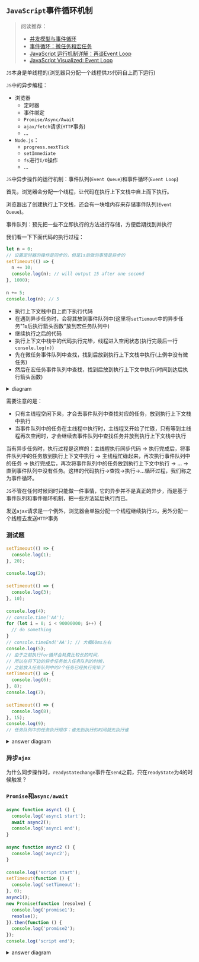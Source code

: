 ## `JavaScript`事件循环机制
> 阅读推荐： 
> * [并发模型与事件循环](https://developer.mozilla.org/zh-CN/docs/Web/JavaScript/EventLoop)
> * [事件循环：微任务和宏任务](https://zh.javascript.info/event-loop)
> * [JavaScript 运行机制详解：再谈Event Loop](http://www.ruanyifeng.com/blog/2014/10/event-loop.html)
> * [JavaScript Visualized: Event Loop](https://dev.to/lydiahallie/javascript-visualized-event-loop-3dif)

`JS`本身是单线程的(浏览器只分配一个线程供`JS`代码自上而下运行)

`JS`中的异步编程：
* 浏览器
    * 定时器
    * 事件绑定
    * `Promise/Async/Await`
    * `ajax/fetch`请求(`HTTP`事务)
    * ...
* `Node.js`：
    * `progress.nextTick`
    * `setImmediate`
    * `fs`进行`I/O`操作
    * ...

`JS`中异步操作的运行机制：事件队列(`Event Queue`)和事件循环(`Event Loop`)

首先，浏览器会分配一个线程，让代码在执行上下文栈中自上而下执行。

浏览器出了创建执行上下文栈，还会有一块堆内存来存储事件队列(`Event Queue`)。

事件队列：预先把一些不立即执行的方法进行存储，方便后期找到并执行

我们看一下下面代码的执行过程：
```javascript
let n = 0;
// 设置定时器的操作是同步的，但是1s后做的事情是异步的
setTimeout(() => {
  n += 10;
  console.log(n); // will output 15 after one second
}, 1000);

n += 5;
console.log(n); // 5
```
* 执行上下文栈中自上而下执行代码
* 在遇到异步任务时，会将其放到事件队列中(这里将`setTiemout`中的异步任务"1s后执行箭头函数"放到宏任务队列中)
* 继续执行之后的代码
* 执行上下文中栈中的代码执行完毕，线程进入空闲状态(执行完最后一行`console.log(n)`)
* 先在微任务事件队列中查找，找到后放到执行上下文栈中执行(上例中没有微任务)
* 然后在宏任务事件队列中查找，找到后放到执行上下文中执行(时间到达后执行箭头函数)

<details>
  <summary>diagram</summary>
  
  ![](https://raw.githubusercontent.com/wangkaiwd/drawing-bed/master/20200427002818.png)
</details>

需要注意的是：
* 只有主线程空闲下来，才会去事件队列中查找对应的任务，放到执行上下文栈中执行
* 当事件队列中的任务在主线程中执行时，主线程又开始了忙碌，只有等到主线程再次空闲时，才会继续去事件队列中查找任务并放到执行上下文栈中执行

当有异步任务时，执行过程是这样的：主线程执行同步代码 -> 执行完成后，将事件队列中的任务放到执行上下文中执行 -> 主线程忙碌起来，再次执行事件队列中的任务 -> 执行完成后，再次将事件队列中的任务放到执行上下文中执行 -> ... -> 直到事件队列中没有任务。这样的代码执行->查找->执行->...循环过程，我们称之为事件循环。

`JS`不管在任何时候同时只能做一件事情，它的异步并不是真正的异步，而是基于事件队列和事件循环机制，把一些方法延后执行而已。

发送`ajax`请求是一个例外，浏览器会单独分配一个线程继续执行`JS`，另外分配一个线程去发送`HTTP`事务

### 测试题
```javascript
setTimeout(() => {
  console.log(1);
}, 20);

console.log(2);

setTimeout(() => {
  console.log(3);
}, 10);

console.log(4);
// console.time('AA');
for (let i = 0; i < 90000000; i++) {
  // do something
}
// console.timeEnd('AA'); // 大概60ms左右
console.log(5);
// 由于之前执行for循环会耗费比较长的时间，
// 所以在将下边的异步任务放入任务队列的时候，
// 之前放入任务队列中的2个任务已经执行完毕了
setTimeout(() => {
  console.log(6);
}, 8);
console.log(7);

setTimeout(() => {
  console.log(8);
}, 15);
console.log(9);
// 任务队列中的任务执行顺序：谁先到执行的时间就先执行谁
```
<details>
  <summary>answer diagram</summary>
  
  ![](https://raw.githubusercontent.com/wangkaiwd/drawing-bed/master/20200427232715.png)
</details>

### 异步`ajax`
为什么同步操作时，`readystatechange`事件在`send`之前，只在`readyState`为4的时候触发？

### `Promise`和`async/await`
```javascript
async function async1 () {
  console.log('async1 start');
  await async2();
  console.log('async1 end');
}

async function async2 () {
  console.log('async2');
}

console.log('script start');
setTimeout(function () {
  console.log('setTimeout');
}, 0);
async1();
new Promise(function (resolve) {
  console.log('promise1');
  resolve();
}).then(function () {
  console.log('promise2');
});
console.log('script end');
```
<details>
  <summary>answer diagram</summary>
  
  ![](https://raw.githubusercontent.com/wangkaiwd/drawing-bed/master/20200444429224546.png)
</details>

